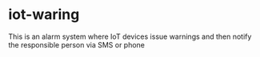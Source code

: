 # iot-waring
This is an alarm system where IoT devices issue warnings and then notify the responsible person via SMS or phone
